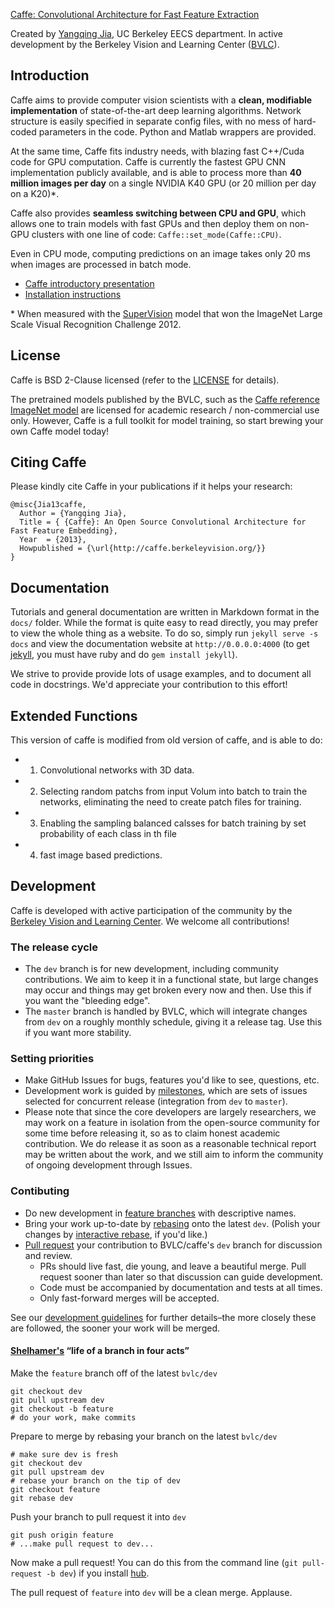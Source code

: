 [Caffe: Convolutional Architecture for Fast Feature Extraction](http://caffe.berkeleyvision.org)

Created by [Yangqing Jia](http://daggerfs.com), UC Berkeley EECS department.
In active development by the Berkeley Vision and Learning Center ([BVLC](http://bvlc.eecs.berkeley.edu/)).

## Introduction

Caffe aims to provide computer vision scientists with a **clean, modifiable
implementation** of state-of-the-art deep learning algorithms. Network structure
is easily specified in separate config files, with no mess of hard-coded
parameters in the code. Python and Matlab wrappers are provided.

At the same time, Caffe fits industry needs, with blazing fast C++/Cuda code for
GPU computation. Caffe is currently the fastest GPU CNN implementation publicly
available, and is able to process more than **40 million images per day** on a
single NVIDIA K40 GPU (or 20 million per day on a K20)\*.

Caffe also provides **seamless switching between CPU and GPU**, which allows one
to train models with fast GPUs and then deploy them on non-GPU clusters with one
line of code: `Caffe::set_mode(Caffe::CPU)`.

Even in CPU mode, computing predictions on an image takes only 20 ms when images
are processed in batch mode.

* [Caffe introductory presentation](https://www.dropbox.com/s/10fx16yp5etb8dv/caffe-presentation.pdf)
* [Installation instructions](http://caffe.berkeleyvision.org/installation.html)

\* When measured with the [SuperVision](http://www.image-net.org/challenges/LSVRC/2012/supervision.pdf) model that won the ImageNet Large Scale Visual Recognition Challenge 2012.



## License

Caffe is BSD 2-Clause licensed (refer to the
[LICENSE](http://caffe.berkeleyvision.org/license.html) for details).

The pretrained models published by the BVLC, such as the
[Caffe reference ImageNet model](https://www.dropbox.com/s/n3jups0gr7uj0dv/caffe_reference_imagenet_model)
are licensed for academic research / non-commercial use only. However, Caffe is
a full toolkit for model training, so start brewing your own Caffe model today!

## Citing Caffe

Please kindly cite Caffe in your publications if it helps your research:

    @misc{Jia13caffe,
      Author = {Yangqing Jia},
      Title = { {Caffe}: An Open Source Convolutional Architecture for Fast Feature Embedding},
      Year  = {2013},
      Howpublished = {\url{http://caffe.berkeleyvision.org/}}
    }

## Documentation

Tutorials and general documentation are written in Markdown format in the `docs/` folder.
While the format is quite easy to read directly, you may prefer to view the whole thing as a website.
To do so, simply run `jekyll serve -s docs` and view the documentation website at `http://0.0.0.0:4000` (to get [jekyll](http://jekyllrb.com/), you must have ruby and do `gem install jekyll`).

We strive to provide provide lots of usage examples, and to document all code in docstrings.
We'd appreciate your contribution to this effort!
## Extended Functions
This version of caffe is modified from old version of caffe, and is able to do:
- 1. Convolutional  networks  with 3D data.
- 2. Selecting random patchs from input Volum  into batch to train the networks, eliminating the need to create patch files for training.
- 3. Enabling the sampling  balanced calsses for batch training by set probability of each class in th file
- 4. fast image based predictions.
## Development

Caffe is developed with active participation of the community by the [Berkeley Vision and Learning Center](http://bvlc.eecs.berkeley.edu/).
We welcome all contributions!

### The release cycle

- The `dev` branch is for new development, including community contributions. We aim to keep it in a functional state, but large changes may occur and things may get broken every now and then. Use this if you want the "bleeding edge".
- The `master` branch is handled by BVLC, which will integrate changes from `dev` on a roughly monthly schedule, giving it a release tag. Use this if you want more stability.

### Setting priorities

- Make GitHub Issues for bugs, features you'd like to see, questions, etc.
- Development work is guided by [milestones](https://github.com/BVLC/caffe/issues?milestone=1), which are sets of issues selected for concurrent release (integration from `dev` to `master`).
- Please note that since the core developers are largely researchers, we may work on a feature in isolation from the open-source community for some time before releasing it, so as to claim honest academic contribution. We do release it as soon as a reasonable technical report may be written about the work, and we still aim to inform the community of ongoing development through Issues.

### Contibuting

- Do new development in [feature branches](https://www.atlassian.com/git/workflows#!workflow-feature-branch) with descriptive names.
- Bring your work up-to-date by [rebasing](http://git-scm.com/book/en/Git-Branching-Rebasing) onto the latest `dev`. (Polish your changes by [interactive rebase](https://help.github.com/articles/interactive-rebase), if you'd like.)
- [Pull request](https://help.github.com/articles/using-pull-requests) your contribution to BVLC/caffe's `dev` branch for discussion and review.
  * PRs should live fast, die young, and leave a beautiful merge. Pull request sooner than later so that discussion can guide development.
  * Code must be accompanied by documentation and tests at all times.
  * Only fast-forward merges will be accepted.

See our [development guidelines](http://caffe.berkeleyvision.org/development.html) for further details–the more closely these are followed, the sooner your work will be merged.

#### [Shelhamer's](https://github.com/shelhamer) “life of a branch in four acts”

Make the `feature` branch off of the latest `bvlc/dev`
```
git checkout dev
git pull upstream dev
git checkout -b feature
# do your work, make commits
```

Prepare to merge by rebasing your branch on the latest `bvlc/dev`
```
# make sure dev is fresh
git checkout dev
git pull upstream dev
# rebase your branch on the tip of dev
git checkout feature
git rebase dev
```

Push your branch to pull request it into `dev`
```
git push origin feature
# ...make pull request to dev...
```

Now make a pull request! You can do this from the command line (`git pull-request -b dev`) if you install [hub](https://github.com/github/hub).

The pull request of `feature` into `dev` will be a clean merge. Applause.
